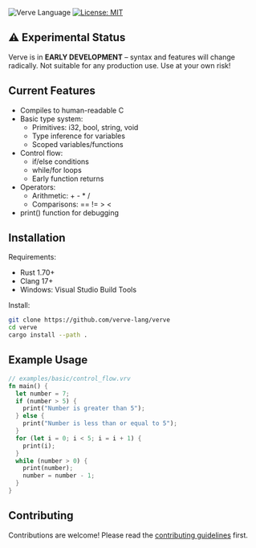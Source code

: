 ![Verve Language](https://img.shields.io/static/v1?label=&message=Verve&color=2b7489&logo=asciidoc&logoColor=white)
[![License: MIT](https://img.shields.io/badge/License-MIT-yellow.svg)](https://opensource.org/licenses/MIT)

## ⚠️ Experimental Status
Verve is in **EARLY DEVELOPMENT** – syntax and features will change radically. Not suitable for any production use. Use at your own risk!

## Current Features
- Compiles to human-readable C
- Basic type system:
  - Primitives: i32, bool, string, void
  - Type inference for variables
  - Scoped variables/functions
- Control flow:
  - if/else conditions
  - while/for loops
  - Early function returns
- Operators:
  - Arithmetic: + - * /
  - Comparisons: == != > <
- print() function for debugging

## Installation
Requirements:
- Rust 1.70+
- Clang 17+
- Windows: Visual Studio Build Tools

Install:
```bash
git clone https://github.com/verve-lang/verve
cd verve
cargo install --path .
```
## Example Usage
```rust
// examples/basic/control_flow.vrv
fn main() {
  let number = 7;
  if (number > 5) {
    print("Number is greater than 5");
  } else {
    print("Number is less than or equal to 5");
  }
  for (let i = 0; i < 5; i = i + 1) {
    print(i);
  }
  while (number > 0) {
    print(number);
    number = number - 1;
  }
}
```
## Contributing
Contributions are welcome! Please read the [contributing guidelines](CONTRIBUTING.md) first.